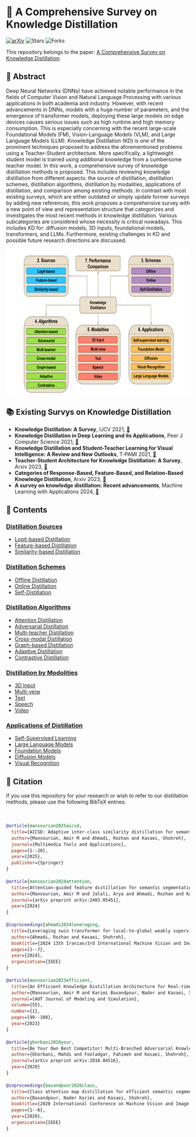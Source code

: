 # 🚀 A Comprehensive Survey on Knowledge Distillation
[![arXiv](https://img.shields.io/badge/arXiv-2308.04243-<COLOR>.svg)](https://arxiv.org/abs/2308.04243)
![Stars](https://img.shields.io/github/stars/IPL-sharif/KD_survey?style=social)
![Forks](https://img.shields.io/github/forks/IPL-sharif/KD_survey?style=social)

This repository belongs to the paper: [A Comprehensive Survey on Knowledge Distillation]().

## 📝 Abstract
Deep Neural Networks (DNNs) have achieved notable performance in the fields of Computer Vision and Natural Language Processing with various applications in both academia and industry. However, with recent advancements in DNNs, models with a huge number of parameters, and the emergence of transformer models, deploying these large models on edge devices causes serious issues such as high runtime and high memory consumption. This is especially concerning with the recent large-scale Foundational Models (FM), Vision-Language Models (VLM), and Large Language Models (LLM). Knowledge Distillation (KD) is one of the prominent techniques proposed to address the aforementioned problems using a Teacher-Student architecture. More specifically, a lightweight student model is trained using additional knowledge from a cumbersome teacher model. In this work, a comprehensive survey of knowledge distillation methods is proposed. This includes reviewing knowledge distillation from different aspects: the source of distillation, distillation schemes, distillation algorithms, distillation by modalities, applications of distillation, and comparison among existing methods. In contrast with most existing surveys, which are either outdated or simply update former surveys by adding new references, this work proposes a comprehensive survey with a new point of view and representation structure  that categorizes and investigates the most recent methods in knowledge distillation. Various subcategories are considered whose necessity is critical nowadays. This includes KD for: diffusion models, 3D inputs, foundational models, transformers, and LLMs. Furthermore, existing challenges in KD and possible future research directions are discussed.

<p align="center">
 <img src="https://raw.githubusercontent.com/IPL-sharif/KD_survey/refs/heads/main/Figures/Diagram.png?token=GHSAT0AAAAAABWAKZ6HKPQBTECEHJJTQUB4Z6GARJQ"  width="600" height="400"/>
</p>


## 📚 Existing Survys on Knowledge Distillation
- **Knowledge Distillation: A Survey**, IJCV 2021, [ :link: ](https://arxiv.org/abs/2006.05525)
- **Knowledge Distillation in Deep Learning and its Applications**, Peer J Computer Science 2021, [ :link: ](https://arxiv.org/abs/2007.09029)
- **Knowledge Distillation and Student-Teacher Learning for Visual Intelligence: A Review and New Outlooks**, T-PAMI 2021, [ :link: ](https://arxiv.org/abs/2004.05937)
- **Teacher-Student Architecture for Knowledge Distillation: A Survey**, Arxiv 2023, [ :link: ](https://arxiv.org/abs/2308.04268)
- **Categories of Response-Based, Feature-Based, and Relation-Based Knowledge Distillation**, Arxiv 2023, [ :link: ](https://arxiv.org/abs/2306.10687)
- **A survey on knowledge distillation: Recent advancements**, Machine Learning with Applications 2024, [ :link: ](https://www.sciencedirect.com/science/article/pii/S2666827024000811)


## 📑 Contents

### [Distillation Sources](Sources/)
- [Logit-based Distillation](Sources/README.md#Logit-based-Distillation)
- [Feature-based Distillation](Sources/README.md#Feature-based-Distillation)
- [Similarity-based Distillation](Sources/README.md#Similarity-based-Distillation)

### [Distillation Schemes](Schemes/)
- [Offline Distillation](Schemes/README.md#Offline-Distillation)
- [Online Distillation](Schemes/README.md#Online-Distillation)
- [Self-Distillation](Schemes/README.md#Self-Distillation)

### [Distillation Algorithms](Algorithms/)
- [Attention Distillation](Algorithms/README.md#Attention-Distillation)
- [Adversarial Distillation](Algorithms/README.md#Adversarial-Distillation)
- [Multi-teacher Distillation](Algorithms/README.md#Multi-teacher-Distillation)
- [Cross-modal Distillation](Algorithms/README.md#Cross-modal-Distillation)
- [Graph-based Distillation](Algorithms/README.md#Graph-based-Distillation)
- [Adaptive Distillation](Algorithms/README.md#Adaptive-Distillation)
- [Contrastive Distillation](Algorithms/README.md#Contrastive-Distillation)

### [Distillation by Modolities](Modalities/)
- [3D Input](Modalities/README.md#3d-input)
- [Multi-veiw](Modalities/README.md#multi-view)
- [Text](Modalities/README.md#text)
- [Speech](Modalities/README.md#speech)
- [Video](Modalities/README.md#video)


### [Applications of Distillation](Applications/)
- [Self-Supervised Learning](Applications/README.md#Large-Language-Models)
- [Large Language Models](Applications/README.md#Self-Supervised-Learning)
- [Foundation Models](Applications/README.md#foundation-models)
- [Diffusion Models](Applications/README.md#diffusion-models)
- [Visual Recognition](Applications/README.md#knowledge-distillation-in-visual-recognition)



## 📜 Citation
If you use this repository for your research or wish to refer to our distillation methods, please use the following BibTeX entries:
```bibtex


@article{mansourian2025aicsd,
  title={AICSD: Adaptive inter-class similarity distillation for semantic segmentation},
  author={Mansourian, Amir M and Ahmadi, Rozhan and Kasaei, Shohreh},
  journal={Multimedia Tools and Applications},
  pages={1--20},
  year={2025},
  publisher={Springer}
}

@article{mansourian2024attention,
  title={Attention-guided feature distillation for semantic segmentation},
  author={Mansourian, Amir M and Jalali, Arya and Ahmadi, Rozhan and Kasaei, Shohreh},
  journal={arXiv preprint arXiv:2403.05451},
  year={2024}
}

@inproceedings{ahmadi2024leveraging,
  title={Leveraging swin transformer for local-to-global weakly supervised semantic segmentation},
  author={Ahmadi, Rozhan and Kasaei, Shohreh},
  booktitle={2024 13th Iranian/3rd International Machine Vision and Image Processing Conference (MVIP)},
  pages={1--7},
  year={2024},
  organization={IEEE}
}

@article{mansourian2023efficient,
  title={An Efficient Knowledge Distillation Architecture for Real-time Semantic Segmentation},
  author={Mansourian, Amir M and Karimi Bavandpour, Nader and Kasaei, Shohreh},
  journal={AUT Journal of Modeling and Simulation},
  volume={55},
  number={1},
  pages={99--108},
  year={2023}
}

@article{ghorbani2020your,
  title={Be Your Own Best Competitor! Multi-Branched Adversarial Knowledge Transfer},
  author={Ghorbani, Mahdi and Fooladgar, Fahimeh and Kasaei, Shohreh},
  journal={arXiv preprint arXiv:2010.04516},
  year={2020}
}

@inproceedings{bavandpour2020class,
  title={Class attention map distillation for efficient semantic segmentation},
  author={Bavandpour, Nader Karimi and Kasaei, Shohreh},
  booktitle={2020 International Conference on Machine Vision and Image Processing (MVIP)},
  pages={1--6},
  year={2020},
  organization={IEEE}
}

```
